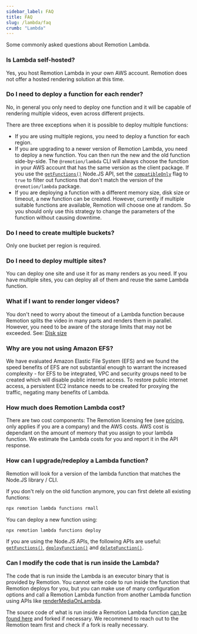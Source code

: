 ```yaml
---
sidebar_label: FAQ
title: FAQ
slug: /lambda/faq
crumb: "Lambda"
---
```


Some commonly asked questions about Remotion Lambda.

### Is Lambda self-hosted?

Yes, you host Remotion Lambda in your own AWS account. Remotion does not offer a hosted rendering solution at this time.

### Do I need to deploy a function for each render?

No, in general you only need to deploy one function and it will be capable of rendering multiple videos, even across different projects.

There are three exceptions when it is possible to deploy multiple functions:

- If you are using multiple regions, you need to deploy a function for each region.
- If you are upgrading to a newer version of Remotion Lambda, you need to deploy a new function. You can then run the new and the old function side-by-side. The `@remotion/lambda` CLI will always choose the function in your AWS account that has the same version as the client package. If you use the [`getFunctions()`](/docs/lambda/getfunctions) Node.JS API, set the [`compatibleOnly`](/docs/lambda/getfunctions#compatibleonly) flag to `true` to filter out functions that don't match the version of the `@remotion/lambda` package.
- If you are deploying a function with a different memory size, disk size or timeout, a new function can be created. However, currently if multiple suitable functions are available, Remotion will choose one at random. So you should only use this strategy to change the parameters of the function without causing downtime.

### Do I need to create multiple buckets?

Only one bucket per region is required.

### Do I need to deploy multiple sites?

You can deploy one site and use it for as many renders as you need. If you have multiple sites, you can deploy all of them and reuse the same Lambda function.

### What if I want to render longer videos?

You don't need to worry about the timeout of a Lambda function because Remotion splits the video in many parts and renders them in parallel. However, you need to be aware of the storage limits that may not be exceeded. See: [Disk size](/docs/lambda/disk-size)

### Why are you not using Amazon EFS?

We have evaluated Amazon Elastic File System (EFS) and we found the speed benefits of EFS are not substantial enough to warrant the increased complexity - for EFS to be integrated, VPC and security groups need to be created which will disable public internet access. To restore public internet access, a persistent EC2 instance needs to be created for proxying the traffic, negating many benefits of Lambda.

### How much does Remotion Lambda cost?

There are two cost components: The Remotion licensing fee (see [pricing](https://companies.remotion.dev), only applies if you are a company) and the AWS costs. AWS cost is dependant on the amount of memory that you assign to your lambda function. We estimate the Lambda costs for you and report it in the API response.

### How can I upgrade/redeploy a Lambda function?

Remotion will look for a version of the lambda function that matches the Node.JS library / CLI.

If you don't rely on the old function anymore, you can first delete all existing functions:

```bash
npx remotion lambda functions rmall
```

You can deploy a new function using:

```bash
npx remotion lambda functions deploy
```

If you are using the Node.JS APIs, the following APIs are useful: [`getFunctions()`](/docs/lambda/getfunctions), [`deployFunction()`](/docs/lambda/deployfunction) and [`deleteFunction()`](/docs/lambda/deletefunction).

### Can I modify the code that is run inside the Lambda?

The code that is run inside the Lambda is an executor binary that is provided by Remotion. You cannot write code to run inside the function that Remotion deploys for you, but you can make use of many configuration options and call a Remotion Lambda function from another Lambda function using APIs like [renderMediaOnLambda](/docs/lambda/rendermediaonlambda).

The source code of what is run inside a Remotion Lambda function [can be found here](https://github.com/remotion-dev/remotion/blob/main/packages/lambda/src/functions/index.ts) and forked if necessary. We recommend to reach out to the Remotion team first and check if a fork is really necessary.
